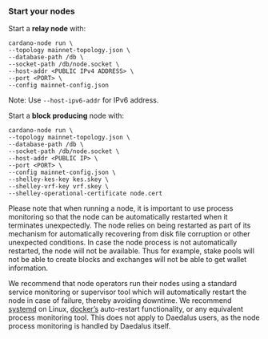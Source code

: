 ### Start your nodes

Start a __relay node__ with:

    cardano-node run \
    --topology mainnet-topology.json \
    --database-path /db \
    --socket-path /db/node.socket \
    --host-addr <PUBLIC IPv4 ADDRESS> \
    --port <PORT> \
    --config mainnet-config.json

Note: Use `--host-ipv6-addr` for IPv6 address.

Start a __block producing__ node with:

    cardano-node run \
    --topology mainnet-topology.json \
    --database-path /db \
    --socket-path /db/node.socket \
    --host-addr <PUBLIC IP> \
    --port <PORT> \
    --config mainnet-config.json \
    --shelley-kes-key kes.skey \
    --shelley-vrf-key vrf.skey \
    --shelley-operational-certificate node.cert

Please note that when running a node, it is important to use process monitoring so that the node can be automatically restarted when it terminates unexpectedly. The node relies on being restarted as part of its mechanism for automatically recovering from disk file corruption or other unexpected conditions. In case the node process is not automatically restarted, the node will not be available. Thus for example, stake pools will not be able to create blocks and exchanges will not be able to get wallet information.

We recommend that node operators run their nodes using a standard service monitoring or supervisor tool which will automatically restart the node in case of failure, thereby avoiding downtime. We recommend [systemd](https://www.freedesktop.org/wiki/Software/systemd/) on Linux, [docker’s](https://www.docker.com/) auto-restart functionality, or any equivalent process monitoring tool. This does not apply to Daedalus users, as the node process monitoring is handled by Daedalus itself.
